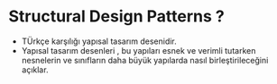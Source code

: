 # Structural Design Patterns ?

* TÜrkçe karşılığı yapısal tasarım desenidir.
* Yapısal tasarım desenleri , bu yapıları esnek ve verimli tutarken nesnelerin ve sınıfların daha büyük yapılarda 
nasıl birleştirileceğini açıklar.